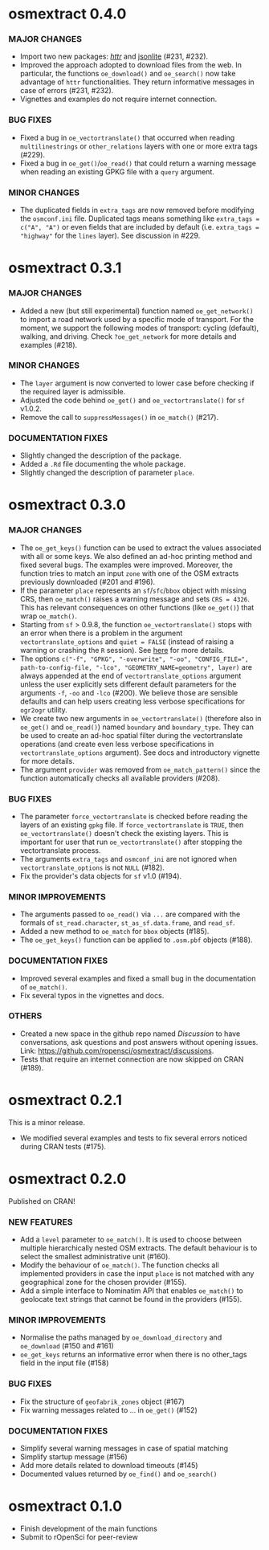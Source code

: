 # osmextract 0.4.0 

### MAJOR CHANGES

* Import two new packages: [*httr*](https://cran.r-project.org/package=httr) and [jsonlite](https://cran.r-project.org/package=jsonlite) (#231, #232). 
* Improved the approach adopted to download files from the web. In particular, the functions `oe_download()` and `oe_search()` now take advantage of `httr` functionalities. They return informative messages in case of errors (#231, #232). 
* Vignettes and examples do not require internet connection. 

### BUG FIXES

* Fixed a bug in `oe_vectortranslate()` that occurred when reading `multilinestrings` or `other_relations` layers with one or more extra tags (#229). 
* Fixed a bug in `oe_get()`/`oe_read()` that could return a warning message when reading an existing GPKG file with a `query` argument. 

### MINOR CHANGES

* The duplicated fields in `extra_tags` are now removed before modifying the `osmconf.ini` file. Duplicated tags means something like `extra_tags = c("A", "A")` or even fields that are included by default (i.e. `extra_tags = "highway"` for the `lines` layer). See discussion in #229. 

# osmextract 0.3.1

### MAJOR CHANGES

* Added a new (but still experimental) function named `oe_get_network()` to import a road network used by a specific mode of transport. For the moment, we support the following modes of transport: cycling (default), walking, and driving. Check `?oe_get_network` for more details and examples (#218). 

### MINOR CHANGES

* The `layer` argument is now converted to lower case before checking if the required layer is admissible. 
* Adjusted the code behind `oe_get()` and `oe_vectortranslate()` for `sf` v1.0.2.
* Remove the call to `suppressMessages()` in `oe_match()` (#217).

### DOCUMENTATION FIXES

* Slightly changed the description of the package. 
* Added a `.Rd` file documenting the whole package. 
* Slightly changed the description of parameter `place`. 

# osmextract 0.3.0

### MAJOR CHANGES

* The `oe_get_keys()` function can be used to extract the values associated with all or some keys. We also defined an ad-hoc printing method and fixed several bugs. The examples were improved. Moreover, the function tries to match an input `zone` with one of the OSM extracts previously downloaded (#201 and #196). 
* If the parameter `place` represents an `sf`/`sfc`/`bbox` object with missing CRS, then `oe_match()` raises a warning message and sets `CRS = 4326`. This has relevant consequences on other functions (like `oe_get()`) that wrap `oe_match()`. 
* Starting from `sf` > 0.9.8, the function `oe_vectortranslate()` stops with an error when there is a problem in the argument `vectortranslate_options` and `quiet = FALSE` (instead of raising a warning or crashing the `R` session). See [here](https://github.com/r-spatial/sf/issues/1680) for more details. 
* The options `c("-f", "GPKG", "-overwrite", "-oo", "CONFIG_FILE=", path-to-config-file, "-lco", "GEOMETRY_NAME=geometry", layer)` are always appended at the end of `vectortranslate_options` argument unless the user explicitly sets different default parameters for the arguments `-f`, `-oo` and `-lco` (#200). We believe those are sensible defaults and can help users creating less verbose specifications for `ogr2ogr` utility. 
* We create two new arguments in `oe_vectortranslate()` (therefore also in `oe_get()` and `oe_read()`) named `boundary` and `boundary_type`. They can be used to create an ad-hoc spatial filter during the vectortranslate operations (and create even less verbose specifications in `vectortranslate_options` argument). See docs and introductory vignette for more details. 
* The argument `provider` was removed from `oe_match_pattern()` since the function automatically checks all available providers (#208). 

### BUG FIXES

* The parameter `force_vectortranslate` is checked before reading the layers of an existing `gpkg` file. If `force_vectortranslate` is `TRUE`, then `oe_vectortranslate()` doesn't check the existing layers. This is important for user that run `oe_vectortranslate()` after stopping the vectortranslate process.  
* The arguments `extra_tags` and `osmconf_ini` are not ignored when `vectortranslate_options` is not `NULL` (#182). 
* Fix the provider's data objects for `sf` v1.0 (#194). 

### MINOR IMPROVEMENTS

* The arguments passed to `oe_read()` via `...` are compared with the formals of `st_read.character`, `st_as_sf.data.frame`, and `read_sf`.  
* Added a new method to `oe_match` for `bbox` objects (#185).
* The `oe_get_keys()` function can be applied to `.osm.pbf` objects (#188). 

### DOCUMENTATION FIXES

* Improved several examples and fixed a small bug in the documentation of `oe_match()`.
* Fix several typos in the vignettes and docs. 

### OTHERS

* Created a new space in the github repo named _Discussion_ to have conversations, ask questions and post answers without opening issues. Link: https://github.com/ropensci/osmextract/discussions.
* Tests that require an internet connection are now skipped on CRAN (#189). 

# osmextract 0.2.1

This is a minor release. 

* We modified several examples and tests to fix several errors noticed during CRAN tests (#175). 

# osmextract 0.2.0

Published on CRAN! 

### NEW FEATURES

* Add a `level` parameter to `oe_match()`. It is used to choose between multiple hierarchically nested OSM extracts. The default behaviour is to select the smallest administrative unit (#160).
* Modify the behaviour of `oe_match()`. The function checks all implemented providers in case the input `place` is not matched with any geographical zone for the chosen provider (#155).
* Add a simple interface to Nominatim API that enables `oe_match()` to geolocate text strings that cannot be found in the providers (#155). 

### MINOR IMPROVEMENTS

* Normalise the paths managed by `oe_download_directory` and `oe_download` (#150 and #161) 
* `oe_get_keys` returns an informative error when there is no other_tags field in the input file (#158)

### BUG FIXES

* Fix the structure of `geofabrik_zones` object (#167)
* Fix warning messages related to ... in `oe_get()` (#152)

### DOCUMENTATION FIXES

* Simplify several warning messages in case of spatial matching
* Simplify startup message (#156)
* Add more details related to download timeouts (#145)
* Documented values returned by `oe_find()` and `oe_search()`

# osmextract 0.1.0

* Finish development of the main functions
* Submit to rOpenSci for peer-review
